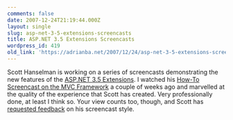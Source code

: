```yaml
---
comments: false
date: 2007-12-24T21:19:44.000Z
layout: single
slug: asp-net-3-5-extensions-screencasts
title: ASP.NET 3.5 Extensions Screencasts
wordpress_id: 419
old_link: 'https://adrianba.net/2007/12/24/asp-net-3-5-extensions-screencasts/'
---
```

Scott Hanselman is working on a series of screencasts demonstrating the new features of the [ASP.NET 3.5 Extensions](http://www.asp.net/Downloads/3.5-extensions/). I watched his [How-To Screencast on the MVC Framework](http://download.microsoft.com/download/f/e/b/febedc0c-dd47-4062-ad53-40e34d556a5d/ScottHanselmanIntroToMVC.wmv) a couple of weeks ago and marvelled at the quality of the experience that Scott has created. Very professionally done, at least I think so. Your view counts too, though, and Scott has [requested feedback](http://www.hanselman.com/blog/YourOpinionMattersScreencastTechniquesSurvey.aspx) on his screencast style.
